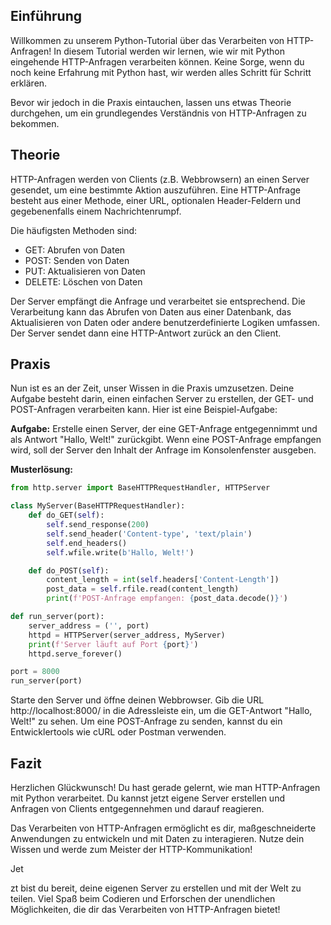 
## Einführung

Willkommen zu unserem Python-Tutorial über das Verarbeiten von HTTP-Anfragen! In diesem Tutorial werden wir lernen, wie wir mit Python eingehende HTTP-Anfragen verarbeiten können. Keine Sorge, wenn du noch keine Erfahrung mit Python hast, wir werden alles Schritt für Schritt erklären.

Bevor wir jedoch in die Praxis eintauchen, lassen uns etwas Theorie durchgehen, um ein grundlegendes Verständnis von HTTP-Anfragen zu bekommen.

## Theorie

HTTP-Anfragen werden von Clients (z.B. Webbrowsern) an einen Server gesendet, um eine bestimmte Aktion auszuführen. Eine HTTP-Anfrage besteht aus einer Methode, einer URL, optionalen Header-Feldern und gegebenenfalls einem Nachrichtenrumpf.

Die häufigsten Methoden sind:
- GET: Abrufen von Daten
- POST: Senden von Daten
- PUT: Aktualisieren von Daten
- DELETE: Löschen von Daten

Der Server empfängt die Anfrage und verarbeitet sie entsprechend. Die Verarbeitung kann das Abrufen von Daten aus einer Datenbank, das Aktualisieren von Daten oder andere benutzerdefinierte Logiken umfassen. Der Server sendet dann eine HTTP-Antwort zurück an den Client.

## Praxis

Nun ist es an der Zeit, unser Wissen in die Praxis umzusetzen. Deine Aufgabe besteht darin, einen einfachen Server zu erstellen, der GET- und POST-Anfragen verarbeiten kann. Hier ist eine Beispiel-Aufgabe:

**Aufgabe:** Erstelle einen Server, der eine GET-Anfrage entgegennimmt und als Antwort "Hallo, Welt!" zurückgibt. Wenn eine POST-Anfrage empfangen wird, soll der Server den Inhalt der Anfrage im Konsolenfenster ausgeben.

**Musterlösung:**

```python
from http.server import BaseHTTPRequestHandler, HTTPServer

class MyServer(BaseHTTPRequestHandler):
    def do_GET(self):
        self.send_response(200)
        self.send_header('Content-type', 'text/plain')
        self.end_headers()
        self.wfile.write(b'Hallo, Welt!')

    def do_POST(self):
        content_length = int(self.headers['Content-Length'])
        post_data = self.rfile.read(content_length)
        print(f'POST-Anfrage empfangen: {post_data.decode()}')

def run_server(port):
    server_address = ('', port)
    httpd = HTTPServer(server_address, MyServer)
    print(f'Server läuft auf Port {port}')
    httpd.serve_forever()

port = 8000
run_server(port)
```

Starte den Server und öffne deinen Webbrowser. Gib die URL http://localhost:8000/ in die Adressleiste ein, um die GET-Antwort "Hallo, Welt!" zu sehen. Um eine POST-Anfrage zu senden, kannst du ein Entwicklertools wie cURL oder Postman verwenden.

## Fazit

Herzlichen Glückwunsch! Du hast gerade gelernt, wie man HTTP-Anfragen mit Python verarbeitet. Du kannst jetzt eigene Server erstellen und Anfragen von Clients entgegennehmen und darauf reagieren.

Das Verarbeiten von HTTP-Anfragen ermöglicht es dir, maßgeschneiderte Anwendungen zu entwickeln und mit Daten zu interagieren. Nutze dein Wissen und werde zum Meister der HTTP-Kommunikation!

Jet

zt bist du bereit, deine eigenen Server zu erstellen und mit der Welt zu teilen. Viel Spaß beim Codieren und Erforschen der unendlichen Möglichkeiten, die dir das Verarbeiten von HTTP-Anfragen bietet!